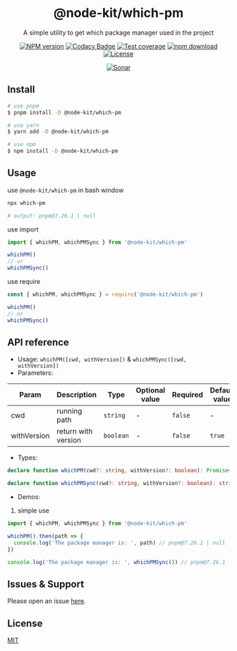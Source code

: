 <div style="text-align: center;" align="center">

# @node-kit/which-pm

A simple utility to get which package manager used in the project

[![NPM version][npm-image]][npm-url]
[![Codacy Badge][codacy-image]][codacy-url]
[![Test coverage][codecov-image]][codecov-url]
[![npm download][download-image]][download-url]
[![License][license-image]][license-url]

[![Sonar][sonar-image]][sonar-url]

</div>

## Install

```bash
# use pnpm
$ pnpm install -D @node-kit/which-pm

# use yarn
$ yarn add -D @node-kit/which-pm

# use npm
$ npm install -D @node-kit/which-pm
```

## Usage

use `@node-kit/which-pm` in bash window

```bash
npx which-pm

# output: pnpm@7.26.1 | null
```

use import

```js
import { whichPM, whichPMSync } from '@node-kit/which-pm'

whichPM()
// or
whichPMSync()
```

use require

```js
const { whichPM, whichPMSync } = require('@node-kit/which-pm')

whichPM()
// or
whichPMSync()
```

## API reference

- Usage: `whichPM([cwd, withVersion])` & `whichPMSync([cwd, withVersion])`
- Parameters:

<div class="table-prop">

| Param       | Description         | Type      | Optional value | Required | Default value |
| ----------- | ------------------- | --------- | -------------- | -------- | ------------- |
| cwd         | running path        | `string`  | -              | `false`  | -             |
| withVersion | return with version | `boolean` | -              | `false`  | `true`        |

</div>

- Types:

```ts
declare function whichPM(cwd?: string, withVersion?: boolean): Promise<string | null>

declare function whichPMSync(cwd?: string, withVersion?: boolean): string | null
```

- Demos:

1. simple use

```ts
import { whichPM, whichPMSync } from '@node-kit/which-pm'

whichPM().then(path => {
  console.log('The package manager is: ', path) // pnpm@7.26.1 | null
})

console.log('The package manager is: ', whichPMSync()) // pnpm@7.26.1 | null
```

## Issues & Support

Please open an issue [here](https://github.com/saqqdy/node-kit/issues).

## License

[MIT](LICENSE)

[npm-image]: https://img.shields.io/npm/v/@node-kit/which-pm.svg?style=flat-square
[npm-url]: https://npmjs.org/package/@node-kit/which-pm
[codacy-image]: https://app.codacy.com/project/badge/Grade/f70d4880e4ad4f40aa970eb9ee9d0696
[codacy-url]: https://www.codacy.com/gh/saqqdy/@node-kit/which-pm/dashboard?utm_source=github.com&utm_medium=referral&utm_content=saqqdy/@node-kit/which-pm&utm_campaign=Badge_Grade
[codecov-image]: https://img.shields.io/codecov/c/github/saqqdy/@node-kit/which-pm.svg?style=flat-square
[codecov-url]: https://codecov.io/github/saqqdy/@node-kit/which-pm?branch=master
[download-image]: https://img.shields.io/npm/dm/@node-kit/which-pm.svg?style=flat-square
[download-url]: https://npmjs.org/package/@node-kit/which-pm
[license-image]: https://img.shields.io/badge/License-MIT-blue.svg
[license-url]: LICENSE
[sonar-image]: https://sonarcloud.io/api/project_badges/quality_gate?project=saqqdy_node-kit
[sonar-url]: https://sonarcloud.io/dashboard?id=saqqdy_node-kit
